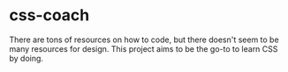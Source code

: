 # css-coach
There are tons of resources on how to code, but there doesn't seem to be many resources for design. This project aims to be the go-to to learn CSS by doing.
